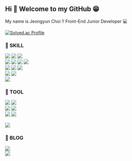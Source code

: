 ## Hi 👋 Welcome to my GitHub 😁
My name is Jeongyun Choi ‼ Front-End Junior Developer 💻

[![Solved.ac Profile](http://mazassumnida.wtf/api/v2/generate_badge?boj=chjy1819)](https://solved.ac/chjy1819/)

### 🌈 SKILL
<div align=left>
<!--   <img src="https://img.shields.io/badge/c-A8B9CC?style=flat-square&logo=C&logoColor=white"> -->
  <img src="https://img.shields.io/badge/Java-007396?style=flat-square&logo=OpenJDK&logoColor=white"/>
  <img src="https://img.shields.io/badge/jquery-0769AD?style=flat-square&logo=Jquery&logoColor=white"/>
  <img src="https://img.shields.io/badge/python-3776AB?style=flat-square&logo=Python&logoColor=white">
  <br>
  <img src="https://img.shields.io/badge/html5-E34F26?style=flat-square&logo=HTML5&logoColor=white">
  <img src="https://img.shields.io/badge/css3-1572B6?style=flat-square&logo=CSS3&logoColor=white">
  <img src="https://img.shields.io/badge/javascript-F7DF1E?style=flat-square&logo=JavaScript&logoColor=white">
  <img src="https://img.shields.io/badge/typescript-3178C6?style=flat&logo=TypeScript&logoColor=white"/>
  <br>
  <img src="https://img.shields.io/badge/react-61DAFB?style=flat&logo=React&logoColor=white">
  <img src="https://img.shields.io/badge/redux-764ABC?style=flat&logo=Redux&logoColor=white">
  <img src="https://img.shields.io/badge/thymeleaf-005F0F?style=flat&logo=Thymeleaf&logoColor=white">
  <br>
  <img src="https://img.shields.io/badge/django-092E20?style=flat&logo=Django&logoColor=white">
  <img src="https://img.shields.io/badge/spring-6DB33F?style=flat&logo=Spring&logoColor=white">
<!--   <img src="https://img.shields.io/badge/spring boot-6DB33F?style=flat&logo=Spring Boot&logoColor=white"> -->
  <br>
  <img src="https://img.shields.io/badge/MySQL-4479A1?style=flat&logo=MySQL&logoColor=white">
<!--   <img src="https://img.shields.io/badge/Oracle-F80000?style=flat&logo=Oracle&logoColor=white"> -->
</div>

### 🌈 TOOL
<div align=left>
  <img src="https://img.shields.io/badge/github-181717?style=for-the-badge&logo=github&logoColor=white">
  <img src="https://img.shields.io/badge/notion-000000?style=for-the-badge&logo=Notion&logoColor=white">
  <br>
  <img src="https://img.shields.io/badge/confluence-172B4D?style=for-the-badge&logo=Confluence&logoColor=white">
  <img src="https://img.shields.io/badge/jira-0052CC?style=for-the-badge&logo=Jira&logoColor=white">
  <br>
  <img src="https://img.shields.io/badge/slack-4A154B?style=for-the-badge&logo=Slack&logoColor=white">
  <img src="https://img.shields.io/badge/microsoftteams-6264A7?style=for-the-badge&logo=MicrosoftTeams&logoColor=white">
  <br>
<!--   <img src="https://img.shields.io/badge/Eclipse-2C2255?style=for-the-badge&logo=Eclipse%20IDE&logoColor=white"> -->
<!--   <img src="https://img.shields.io/badge/aws-232F3E?style=for-the-badge&logo=AmazonAWS&logoColor=white"> -->
  <br>
  <img src="https://img.shields.io/badge/figma-F24E1E?style=for-the-badge&logo=Figma&logoColor=white">
  
</div>

### 🌈 BLOG
<a href="https://velog.io/@jeong_yooony">
  <img src="https://img.shields.io/badge/velog-20C997?style=for-the-badge&logo=Velog&logoColor=white">
</a>
<br>
<a href="https://jeong-yooon.tistory.com">
  <img src="https://img.shields.io/badge/tistory-000000?style=for-the-badge&logo=Velog&logoColor=white">
</a>


<!--
**jeong-yooon/jeong-yooon** is a ✨ _special_ ✨ repository because its `README.md` (this file) appears on your GitHub profile.

Here are some ideas to get you started:

- 🔭 I’m currently working on ...
- 🌱 I’m currently learning ...
- 👯 I’m looking to collaborate on ...
- 🤔 I’m looking for help with ...
- 💬 Ask me about ...
- 📫 How to reach me: ...
- 😄 Pronouns: ...
- ⚡ Fun fact: ...
-->
